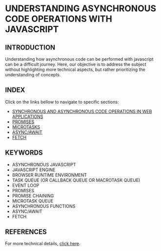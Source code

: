 # UNDERSTANDING ASYNCHRONOUS CODE OPERATIONS WITH JAVASCRIPT

## INTRODUCTION

Understanding how asynchronous code can be performed with javascript can be a difficult journey. Here, our objective is to address the subject without highlighting more technical aspects, but rather prioritizing the understanding of concepts.

## INDEX

Click on the links bellow to navigate to specific sections:

* [SYNCHRONOUS AND ASYNCHRONOUS CODE OPERATIONS IN WEB APPLICATIONS](./folderMarkdown/fileSynchronousAndAsynchronous.md)
* [PROMISES](./folderMarkdown/filePromises.md)
* [MICROTASKS](./folderMarkdown/fileMicrotasks.md)
* [ASYNC/AWAIT](./folderMarkdown/fileAsyncAwait.md)
* [FETCH](./folderMarkdown/fileFetch.md)

## KEYWORDS

* ASYNCHRONOUS JAVASCRIPT
* JAVASCRIPT ENGINE
* BROWSER RUNTIME ENVIRONMENT
* TASK QUEUE (OR CALLBACK QUEUE OR MACROTASK QUEUE)
* EVENT LOOP
* PROMISES
* PROMISE CHAINING
* MICROTASK QUEUE
* ASYNCHRONOUS FUNCTIONS
* ASYNC/AWAIT
* FETCH

## REFERENCES

For more technical details, [click here](https://javascript.info/async).
